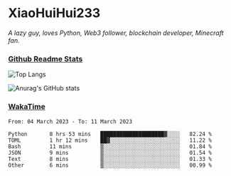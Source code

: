 # XiaoHuiHui233

*A lazy guy, loves Python, Web3 follower, blockchain developer, Minecraft fan.*

### [Github Readme Stats](https://github.com/anuraghazra/github-readme-stats)

![Top Langs](https://github-readme-stats.vercel.app/api/top-langs/?username=XiaoHuiHui233&layout=compact&theme=github_dark)

![Anurag's GitHub stats](https://github-readme-stats.vercel.app/api?username=XiaoHuiHui233&show_icons=true&theme=github_dark)

### [WakaTime](https://wakatime.com)

<!--START_SECTION:waka-->

```text
From: 04 March 2023 - To: 11 March 2023

Python       8 hrs 53 mins   ████████████████████▓░░░░   82.24 %
TOML         1 hr 12 mins    ██▓░░░░░░░░░░░░░░░░░░░░░░   11.22 %
Bash         11 mins         ▒░░░░░░░░░░░░░░░░░░░░░░░░   01.84 %
JSON         9 mins          ▒░░░░░░░░░░░░░░░░░░░░░░░░   01.54 %
Text         8 mins          ▒░░░░░░░░░░░░░░░░░░░░░░░░   01.33 %
Other        6 mins          ▒░░░░░░░░░░░░░░░░░░░░░░░░   00.99 %
```

<!--END_SECTION:waka-->
